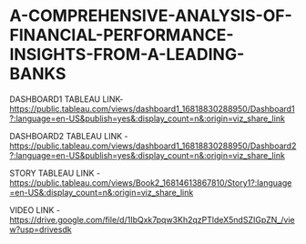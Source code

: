 # A-COMPREHENSIVE-ANALYSIS-OF-FINANCIAL-PERFORMANCE-INSIGHTS-FROM-A-LEADING-BANKS


DASHBOARD1 TABLEAU LINK-https://public.tableau.com/views/dashboard1_16818830288950/Dashboard1?:language=en-US&publish=yes&:display_count=n&:origin=viz_share_link

DASHBOARD2 TABLEAU LINK -https://public.tableau.com/views/dashboard1_16818830288950/Dashboard2?:language=en-US&publish=yes&:display_count=n&:origin=viz_share_link

STORY TABLEAU LINK - https://public.tableau.com/views/Book2_16814613867810/Story1?:language=en-US&:display_count=n&:origin=viz_share_link

VIDEO LINK - https://drive.google.com/file/d/1IbQxk7pqw3Kh2qzPTldeX5ndSZIGpZN_/view?usp=drivesdk
